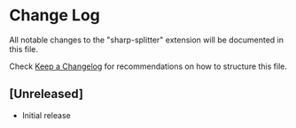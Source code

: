 # Change Log

All notable changes to the "sharp-splitter" extension will be documented in this file.

Check [Keep a Changelog](http://keepachangelog.com/) for recommendations on how to structure this file.

## [Unreleased]

- Initial release